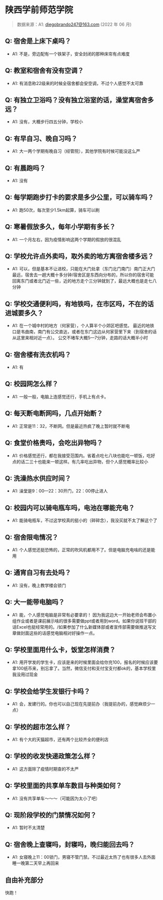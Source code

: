 # 陕西学前师范学院

> 数据来源：A1: diegobrando247@163.com (2022 年 06 月)

## Q: 宿舍是上床下桌吗？

- A1: 不是，旁边配有一个铁架子，安全封闭的那种床帘有点难度

## Q: 教室和宿舍有没有空调？

- A1: 有消息称22级来的时候全宿舍都会安空调，不过个人感觉不太可靠

## Q: 有独立卫浴吗？没有独立浴室的话，澡堂离宿舍多远？

- A1: 没有，大概步行四五分钟，学校小

## Q: 有早自习、晚自习吗？

- A1: 大一两个学期有晚自习（经管院），其他学院有时候可能没这么严

## Q: 有晨跑吗？

- A1: 没有

## Q: 每学期跑步打卡的要求是多少公里，可以骑车吗？

- A1: 跑50次，每次至少1.5km起算，骑车可以刷

## Q: 寒暑假放多久，每年小学期有多长？

- A1: 一个月左右，因为疫情影响这两个学期的假放的很混乱

## Q: 学校允许点外卖吗，取外卖的地方离宿舍楼多远？

- A1: 可以，但是基本不让进校，只能在大门处拿（东门北门南门）南门正大门最远，宿舍去一趟大概十多分钟/宿舍区是东西向分布的，所以你的宿舍可能回离东门或者北门近一些，近的地方走个三分钟就到了，最远大概也是走七八分钟

## Q: 学校交通便利吗，有地铁吗，在市区吗，不在的话进城要多久？

- A1: 在一个城中村的地方（何家营），个人算半个小郊区吧感觉。
最近的地铁口是韦曲南，南门有公交直达，或者在东门这边从何家营里下来（到宿舍的话从这里来相对近一点）。
公交不堵车大概5—7分钟，走路的话大概半小时

## Q: 宿舍楼有洗衣机吗？

- A1: 有

## Q: 校园网怎么样？

- A1: 一般一般，电脑上连感觉还行，手机上有点卡。

## Q: 每天断电断网吗，几点开始断？

- A1: 正常是11：32，不断网。但是最近热疯了晚上暂时就不断电

## Q: 食堂价格贵吗，会吃出异物吗？

- A1: 价格感觉还行，都在我接受范围内。省着点吃七八块也能吃一顿饭，吃好点的话二三十也能来一顿这样。有几率吃出异物，但个人感觉概率比较小

## Q: 洗澡热水供应时间？

- A1: 澡堂是9：00—22：30开门，22：00停止进人

## Q: 校园内可以骑电瓶车吗，电池在哪能充电？

- A1: 能骑电瓶车，不过这学校真的挺小的（碎碎念），我没买就不太了解这个了

## Q: 宿舍限电情况？

- A1: 个人感觉还挺恐怖的，正常的吹风机都用不了。但是电脑充电啥的还是能用

## Q: 通宵自习有去处吗？

- A1: 没有，晚上教学楼会锁门

## Q: 大一能带电脑吗？

- A1: 能，个人感觉电脑是非常有必要拿的！
因为我这边大一开始老师会布置小组作业或者是课前展示啥的很多需要做ppt或者用到word。如果你说班干部的话Excel也挺经常用的。/如果参加了什么新媒体部或者宣传部需要做推送写文章做封面这些的话感觉电脑相对好操作一点。

## Q: 学校里面用什么卡，饭堂怎样消费？

- A1: 用开学发的学生卡，应该是来的时候里面会给你充100，报名的时候应该要拿100纸币来，别忘拿了。当然，微信支付和支付宝支付都ok的，基本学校里我没用过现金

## Q: 学校会给学生发银行卡吗？

- A1: 会，发建行的。你也可以自己现在先提前办（我提前办的，感觉麻烦少一点）

## Q: 学校的超市怎么样？

- A1: 有个大的天猫超市，还有两个比较齐全的便利店

## Q: 学校的收发快递政策怎么样？

- A1: 这方面除了疫情时期查的不太严

## Q: 学校里面的共享单车数目与种类如何？

- A1: 没有共享单车～～～（可能因为太小了吧）

## Q: 现阶段学校的门禁情况如何？

- A1: 暂时不太清楚

## Q: 宿舍晚上查寝吗，封寝吗，晚归能回去吗？

- A1: 女寝晚上11：00锁门，男寝不管门禁。不过最近太热了也有很多人去外面睡一晚第二天早上再回来

## 自由补充部分

快跑！
